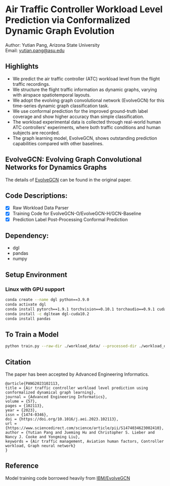 # Air Traffic Controller Workload Level Prediction via Conformalized Dynamic Graph Evolution
Author: Yutian Pang, Arizona State University <br>
Email: yutian.pang@asu.edu

## Highlights
- We predict the air traffic controller (ATC) workload level from the flight traffic recordings. 
- We structure the flight traffic information as dynamic graphs, varying with airspace spatiotemporal layouts. 
- We adopt the evolving graph convolutional network (EvolveGCN) for this time-series dynamic graph classification task. 
- We use conformal prediction for the improved ground-truth label coverage and show higher accuracy than simple classification.  
- The workload experimental data is collected through real-world human ATC controllers' experiments, where both traffic conditions and human subjects are recorded.
- The graph learning model, EvolveGCN, shows outstanding prediction capabilities compared with other baselines. 

## EvolveGCN: Evolving Graph Convolutional Networks for Dynamics Graphs
The details of [EvolveGCN](https://arxiv.org/abs/1902.10191) can be found in the original paper. 

## Code Descriptions:
- [x] Raw Workload Data Parser
- [x] Training Code for EvolveGCN-O/EvolveGCN-H/GCN-Baseline
- [x] Prediction Label Post-Processing Conformal Prediction

## Dependency:
* dgl
* pandas
* numpy

## Setup Environment
### Linux with GPU support
```bash
conda create --name dgl python==3.9.0
conda activate dgl
conda install pytorch==1.9.1 torchvision==0.10.1 torchaudio==0.9.1 cudatoolkit=10.2 -c pytorch
conda install -c dglteam dgl-cuda10.2
conda install pandas
```
## To Train a Model
```bash
python train.py --raw-dir ./workload_data/ --processed-dir ./workload_data/processed --eval-class-id 0 --gpu 7
```

## Citation
The paper has been accepted by Advanced Engineering Informatics. 
```
@article{PANG2023102113,
title = {Air traffic controller workload level prediction using conformalized dynamical graph learning},
journal = {Advanced Engineering Informatics},
volume = {57},
pages = {102113},
year = {2023},
issn = {1474-0346},
doi = {https://doi.org/10.1016/j.aei.2023.102113},
url = {https://www.sciencedirect.com/science/article/pii/S1474034623002410},
author = {Yutian Pang and Jueming Hu and Christopher S. Lieber and Nancy J. Cooke and Yongming Liu},
keywords = {Air traffic management, Aviation human factors, Controller workload, Graph neural network}
}
```

## Reference
Model training code borrowed heavily from [IBM/EvolveGCN](https://github.com/IBM/EvolveGCN)  
